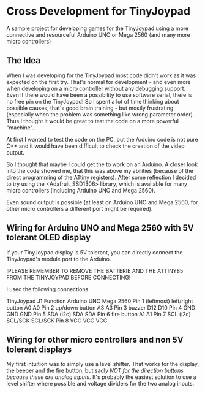 # Cross Development for TinyJoypad
 A sample project for developing games for the TinyJoypad using a more connective and resourceful Arduino UNO or Mega 2560 (and many more micro controllers)

## The Idea
When I was developing for the TinyJoypad most code didn't work as it was expected on the first try.
That's normal for development - and even more when developing on a micro controller without any debugging support.
Even if there would have been a possibility to use software serial, there is no free pin on the TinyJoypad!
So I spent a lot of time thinking about possible causes, that's good brain training - but mostly frustrating (especially when the problem was something like wrong parameter order). Thus I thought it would be great to test the code on a more powerful "machine".

At first I wanted to test the code on the PC, but the Arduino code is not pure C++ and it would have been difficult to check the creation of the video output.

So I thought that maybe I could get the <ssd1306xled> to work on an Arduino. A closer look into the code showed me, that this was above my abilities (because of the direct programming of the ATtiny registers).
After some reflection I decided to try using the <Adafruit_SSD1306> library, which is available for many micro controllers (including Arduino UNO and Mega 2560).

Even sound output is possible (at least on Arduino UNO and Mega 2560, for other micro controllers a different port might be required).

## Wiring for Arduino UNO and Mega 2560 with 5V tolerant OLED display
If your TinyJoypad display is 5V tolerant, you can directly connect the TinyJoypad's module port to the Arduino.

!PLEASE REMEMBER TO REMOVE THE BATTERIE AND THE ATTINY85 FROM THE TINYJOYPAD BEFORE CONNECTING!

I used the following connections:

TinyJoypad J1        Function                   Arduino UNO           Mega 2560
Pin 1 (leftmost)	 left/right button          A0				      A0
Pin 2                up/down button             A3                    A3
Pin 3                buzzer                     D12                   D10
Pin 4                GND                        GND                   GND
Pin 5                SDA (i2c)                  SDA                   SDA
Pin 6                fire button                A1                    A1
Pin 7                SCL (i2c)                  SCL/SCK               SCL/SCK
Pin 8                VCC                        VCC                   VCC

## Wiring for other micro controllers and non 5V tolerant displays
My first intuition was to simply use a level shifter. That works for the display, the beeper and the fire button, but sadly *NOT for the direction buttons because these are analog inputs*.
It's probably the easiest solution to use a level shifter where possible and voltage dividers for the two analog inputs.




